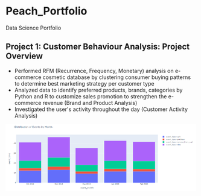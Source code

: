# Peach_Portfolio
Data Science Portfolio

## Project 1: Customer Behaviour Analysis: Project Overview
* Performed RFM (Recurrence, Frequency, Monetary) analysis on e-commerce cosmetic database by clustering consumer buying patterns to determine best marketing strategy per customer type
*  Analyzed data to identify preferred products, brands, categories by Python and R to customize sales promotion to strengthen the e-commerce revenue (Brand and Product Analysis)
*  Investigated the user's activity throughout the day (Customer Activity Analysis)

![](https://github.com/peach019/Peach_Portfolio/blob/main/Images/Event%20Bar%20Graph.PNG)
